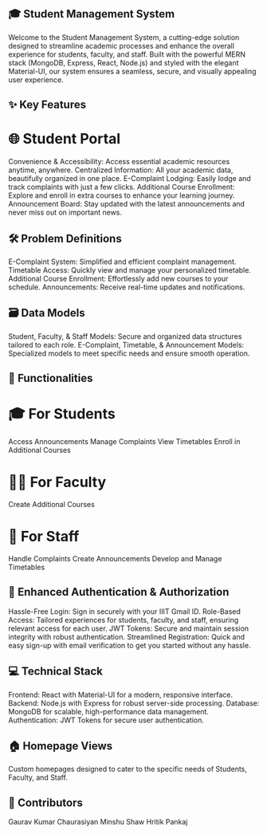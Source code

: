 
## 🎓 Student Management System
Welcome to the Student Management System, a cutting-edge solution designed to streamline academic processes and enhance the overall experience for students, faculty, and staff. Built with the powerful MERN stack (MongoDB, Express, React, Node.js) and styled with the elegant Material-UI, our system ensures a seamless, secure, and visually appealing user experience.

## ✨ Key Features

# 🌐 Student Portal
Convenience & Accessibility: Access essential academic resources anytime, anywhere.
Centralized Information: All your academic data, beautifully organized in one place.
E-Complaint Lodging: Easily lodge and track complaints with just a few clicks.
Additional Course Enrollment: Explore and enroll in extra courses to enhance your learning journey.
Announcement Board: Stay updated with the latest announcements and never miss out on important news.

## 🛠 Problem Definitions
E-Complaint System: Simplified and efficient complaint management.
Timetable Access: Quickly view and manage your personalized timetable.
Additional Course Enrollment: Effortlessly add new courses to your schedule.
Announcements: Receive real-time updates and notifications.

## 🗃 Data Models
Student, Faculty, & Staff Models: Secure and organized data structures tailored to each role.
E-Complaint, Timetable, & Announcement Models: Specialized models to meet specific needs and ensure smooth operation.

## 🚀 Functionalities
# 🎓 For Students
Access Announcements
Manage Complaints
View Timetables
Enroll in Additional Courses
# 👨‍🏫 For Faculty
Create Additional Courses
# 🏢 For Staff
Handle Complaints
Create Announcements
Develop and Manage Timetables
## 🔐 Enhanced Authentication & Authorization
Hassle-Free Login: Sign in securely with your IIIT Gmail ID.
Role-Based Access: Tailored experiences for students, faculty, and staff, ensuring relevant access for each user.
JWT Tokens: Secure and maintain session integrity with robust authentication.
Streamlined Registration: Quick and easy sign-up with email verification to get you started without any hassle.

## 💻 Technical Stack
Frontend: React with Material-UI for a modern, responsive interface.
Backend: Node.js with Express for robust server-side processing.
Database: MongoDB for scalable, high-performance data management.
Authentication: JWT Tokens for secure user authentication.
## 🏠 Homepage Views
Custom homepages designed to cater to the specific needs of Students, Faculty, and Staff.

## 👥 Contributors
Gaurav Kumar Chaurasiyan
Minshu Shaw
Hritik Pankaj
